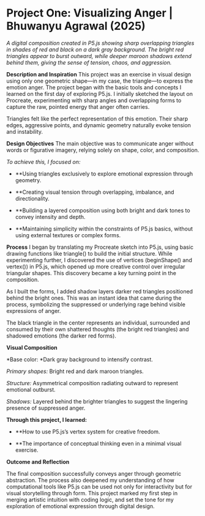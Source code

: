 # **Project One: Visualizing Anger | Bhuwanyu Agrawal (2025)**
*A digital composition created in P5.js showing sharp overlapping triangles in shades of red and black on a dark gray background. The bright red triangles appear to burst outward, while deeper maroon shadows extend behind them, giving the sense of tension, chaos, and aggression.*

**Description and Inspiration**
This project was an exercise in visual design using only one geometric shape—in my case, the triangle—to express the emotion anger.
The project began with the basic tools and concepts I learned on the first day of exploring P5.js. I initially sketched the layout on Procreate, experimenting with sharp angles and overlapping forms to capture the raw, pointed energy that anger often carries.

Triangles felt like the perfect representation of this emotion. Their sharp edges, aggressive points, and dynamic geometry naturally evoke tension and instability.

**Design Objectives**
The main objective was to communicate anger without words or figurative imagery, relying solely on shape, color, and composition.

*To achieve this, I focused on:*

- **Using triangles exclusively to explore emotional expression through geometry.

- **Creating visual tension through overlapping, imbalance, and directionality.

- **Building a layered composition using both bright and dark tones to convey intensity and depth.

- **Maintaining simplicity within the constraints of P5.js basics, without using external textures or complex forms.

**Process**
I began by translating my Procreate sketch into P5.js, using basic drawing functions like triangle() to build the initial structure.
While experimenting further, I discovered the use of vertices (beginShape() and vertex()) in P5.js, which opened up more creative control over irregular triangular shapes. This discovery became a key turning point in the composition.

As I built the forms, I added shadow layers darker red triangles positioned behind the bright ones. This was an instant idea that came during the process, symbolizing the suppressed or underlying rage behind visible expressions of anger.

The black triangle in the center represents an individual, surrounded and consumed by their own shattered thoughts (the bright red triangles) and shadowed emotions (the darker red forms).

**Visual Composition**

*Base color: *Dark gray background to intensify contrast.

*Primary shapes:* Bright red and dark maroon triangles.

*Structure:* Asymmetrical composition radiating outward to represent emotional outburst.

*Shadows:* Layered behind the brighter triangles to suggest the lingering presence of suppressed anger.

**Through this project, I learned:**

- **How to use P5.js’s vertex system for creative freedom.

- **The importance of conceptual thinking even in a minimal visual exercise.

**Outcome and Reflection**

The final composition successfully conveys anger through geometric abstraction. The process also deepened my understanding of how computational tools like P5.js can be used not only for interactivity but for visual storytelling through form.
This project marked my first step in merging artistic intuition with coding logic, and set the tone for my exploration of emotional expression through digital design.